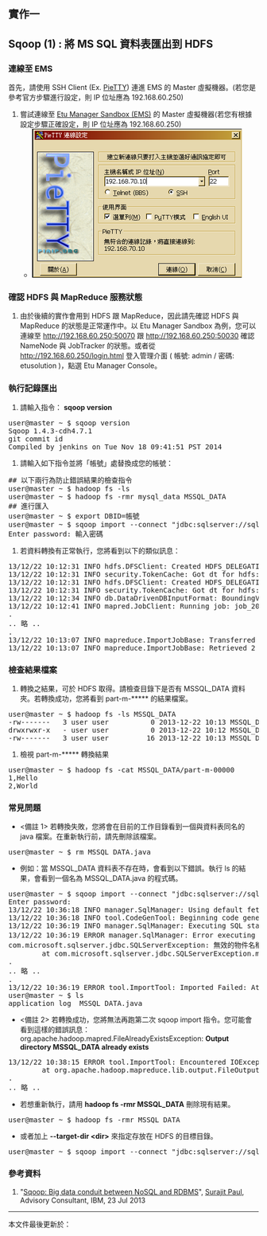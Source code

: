 ## 實作一

## Sqoop (1) : 將 MS SQL 資料表匯出到 HDFS

### 連線至 EMS

首先，請使用 SSH Client (Ex. [PieTTY](http://ntu.csie.org/~piaip/pietty/)) 連進 EMS 的 Master 虛擬機器。(若您是參考官方步驟進行設定，則 IP 位址應為 192.168.60.250)

1. 嘗試連線至 [Etu Manager Sandbox (EMS)](www.etusolution.com/index.php/tw/download/2015-03-25-11-36-52/ems-overview-tw) 的 Master 虛擬機器(若您有根據設定步驟正確設定，則 IP 位址應為 192.168.60.250)
    * ![嘗試 SSH 連線至 192.168.60.250](images/PieTTY.png)

### 確認 HDFS 與 MapReduce 服務狀態

1. 由於後續的實作會用到 HDFS 跟 MapReduce，因此請先確認 HDFS 與 MapReduce 的狀態是正常運作中。以 Etu Manager Sandbox 為例，您可以連線至 <http://192.168.60.250:50070> 跟 <http://192.168.60.250:50030> 確認 NameNode 與 JobTracker 的狀態。或者從 <http://192.168.60.250/login.html> 登入管理介面 ( 帳號: admin / 密碼: etusolution )，點選 Etu Manager Console。

### 執行記錄匯出

1. 請輸入指令： **sqoop version**
<pre>
user@master ~ $ sqoop version
Sqoop 1.4.3-cdh4.7.1
git commit id 
Compiled by jenkins on Tue Nov 18 09:41:51 PST 2014
</pre>
1. 請輸入如下指令並將「帳號」處替換成您的帳號：
<pre>
## 以下兩行為防止錯誤結果的檢查指令 
user@master ~ $ hadoop fs -ls
user@master ~ $ hadoop fs -rmr mysql_data MSSQL_DATA
## 進行匯入
user@master ~ $ export DBID=帳號
user@master ~ $ sqoop import --connect "jdbc:sqlserver://sql.3du.me:1433;database=$DBID" --table MSSQL_DATA --username $DBID -P
Enter password: 輸入密碼
</pre>
1. 若資料轉換有正常執行，您將看到以下的類似訊息：
<pre>
13/12/22 10:12:31 INFO hdfs.DFSClient: Created HDFS_DELEGATION_TOKEN token 13 for user on 192.168.60.250:9000
13/12/22 10:12:31 INFO security.TokenCache: Got dt for hdfs://master.etusolution.com:9000;uri=192.168.60.250:9000;t.service=192.168.60.250:9000
13/12/22 10:12:31 INFO hdfs.DFSClient: Created HDFS_DELEGATION_TOKEN token 14 for user on 192.168.60.250:9000
13/12/22 10:12:31 INFO security.TokenCache: Got dt for hdfs://master.etusolution.com:9000/var/disk/a/hadoop/tmp/hadoop-etu/mapred/staging/user/.staging/job_201312211330_0007/libjars/ant-eclipse-1.0-jvm1.2.jar;uri=192.168.60.250:9000;t.service=192.168.60.250:9000
13/12/22 10:12:34 INFO db.DataDrivenDBInputFormat: BoundingValsQuery: SELECT MIN([id]), MAX([id]) FROM [MSSQL_DATA]
13/12/22 10:12:41 INFO mapred.JobClient: Running job: job_201312211330_0007
.
.. 略 ..
.
13/12/22 10:13:07 INFO mapreduce.ImportJobBase: Transferred 0 bytes in 87.6205 seconds (0 bytes/sec)
13/12/22 10:13:07 INFO mapreduce.ImportJobBase: Retrieved 2 records.
</pre>

### 檢查結果檔案

1. 轉換之結果，可於 HDFS 取得。請檢查目錄下是否有 MSSQL_DATA 資料夾。若轉換成功，您將看到 part-m-***** 的結果檔案。
<pre>
user@master ~ $ hadoop fs -ls MSSQL_DATA
-rw-------   3 user user          0 2013-12-22 10:13 MSSQL_DATA/_SUCCESS
drwxrwxr-x   - user user          0 2013-12-22 10:12 MSSQL_DATA/_logs
-rw-------   3 user user         16 2013-12-22 10:13 MSSQL_DATA/part-m-00000
</pre>
1. 檢視 part-m-***** 轉換結果
<pre>
user@master ~ $ hadoop fs -cat MSSQL_DATA/part-m-00000
1,Hello
2,World
</pre>

### 常見問題

* <備註 1> 若轉換失敗，您將會在目前的工作目錄看到一個與資料表同名的 java 檔案。在重新執行前，請先刪除該檔案。
<pre>
user@master ~ $ rm MSSQL_DATA.java
</pre>
* 例如：當 MSSQL_DATA 資料表不存在時，會看到以下錯誤。執行 ls 的結果，會看到一個名為 MSSQL_DATA.java 的程式碼。
<pre>
user@master ~ $ sqoop import --connect "jdbc:sqlserver://sql.3du.me;database=$DBID" --table MSSQL_DATA --username $DBID -P
Enter password:
13/12/22 10:36:18 INFO manager.SqlManager: Using default fetchSize of 1000
13/12/22 10:36:18 INFO tool.CodeGenTool: Beginning code generation
13/12/22 10:36:19 INFO manager.SqlManager: Executing SQL statement: SELECT t.* FROM [MSSQL_DATA] AS t WHERE 1=0
13/12/22 10:36:19 ERROR manager.SqlManager: Error executing statement: com.microsoft.sqlserver.jdbc.SQLServerException: 無效的物件名稱 'MSSQL_DATA'。
com.microsoft.sqlserver.jdbc.SQLServerException: 無效的物件名稱 'MSSQL_DATA'。
        at com.microsoft.sqlserver.jdbc.SQLServerException.makeFromDatabaseError(SQLServerException.java:216)
.
.. 略 ..
.
13/12/22 10:36:19 ERROR tool.ImportTool: Imported Failed: Attempted to generate class with no columns!
user@master ~ $ ls
application_log  MSSQL_DATA.java
</pre>
* <備註 2> 若轉換成功，您將無法再跑第二次 sqoop import 指令。您可能會看到這樣的錯誤訊息：org.apache.hadoop.mapred.FileAlreadyExistsException: **Output directory MSSQL_DATA already exists**
<pre>
13/12/22 10:38:15 ERROR tool.ImportTool: Encountered IOException running import job: org.apache.hadoop.mapred.FileAlreadyExistsException: Output directory MSSQL_DATA already exists
        at org.apache.hadoop.mapreduce.lib.output.FileOutputFormat.checkOutputSpecs(FileOutputFormat.java:132)
.
.. 略 ..
</pre>
* 若想重新執行，請用 **hadoop fs -rmr MSSQL_DATA** 刪除現有結果。
<pre>
user@master ~ $ hadoop fs -rmr MSSQL_DATA
</pre>
* 或者加上 **--target-dir \<dir\>** 來指定存放在 HDFS 的目標目錄。
<pre>
user@master ~ $ sqoop import --connect "jdbc:sqlserver://sql.3du.me;database=$DBID" --table MSSQL_DATA --username $DBID -P --target-dir MSSQL_TMP
</pre>

### 參考資料

1. "[Sqoop: Big data conduit between NoSQL and RDBMS](http://www.ibm.com/developerworks/library/bd-sqoop/index.html)", [Surajit Paul](mailto:surajit.paul@in.ibm.com), Advisory Consultant, IBM, 23 Jul 2013

--------------------
本文件最後更新於：<script>document.write(document.lastModified);</script>
